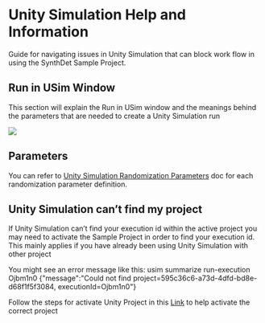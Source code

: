 # Unity Simulation Help and Information 
Guide for navigating issues in Unity Simulation that can block work flow in using the SynthDet Sample Project.

## Run in USim Window

This section will explain the Run in USim window and the meanings behind the parameters that are needed to create a Unity Simulation run

<img src="images/USimRunWindow.PNG" align="middle"/>

## Parameters
You can refer to [Unity Simulation Randomization Parameters](UnitySimulationRandomizationParameters.md) 
doc for each randomization parameter definition.

## Unity Simulation can’t find my project
If Unity Simulation can’t find your execution id within the active project you may need to activate the Sample Project in order to find your execution id. This mainly applies if you have already been using Unity Simulation with other project 

You might see an error message like this:
usim summarize run-execution Ojbm1n0
{"message":"Could not find project=595c36c6-a73d-4dfd-bd8e-d68f1f5f3084, executionId=Ojbm1n0"}

Follow the steps for activate Unity Project in this [Link](https://github.com/Unity-Technologies/Unity-Simulation-Docs/blob/master/doc/quickstart.md#activate-unity-project) to help activate the correct project 
